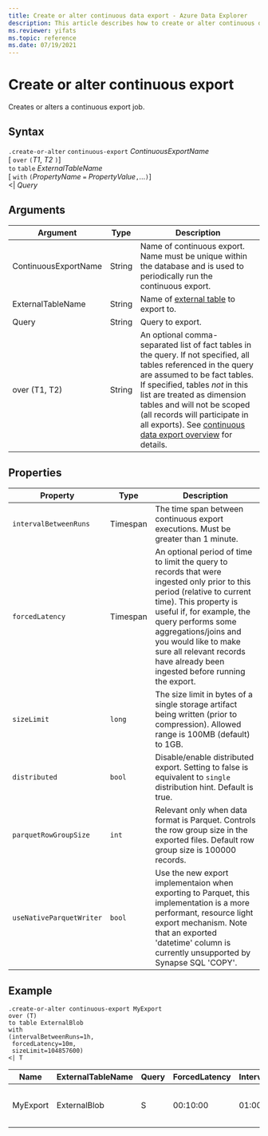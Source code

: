 ```yaml
---
title: Create or alter continuous data export - Azure Data Explorer
description: This article describes how to create or alter continuous data export in Azure Data Explorer.
ms.reviewer: yifats
ms.topic: reference
ms.date: 07/19/2021
---
```

# Create or alter continuous export

Creates or alters a continuous export job.

## Syntax

`.create-or-alter` `continuous-export` *ContinuousExportName* <br>
[ `over` `(`*T1*, *T2* `)`] <br>
`to` `table` *ExternalTableName* <br> 
[ `with` `(`*PropertyName* `=` *PropertyValue*`,`...`)`]<br>
\<| *Query*

## Arguments

| Argument | Type | Description |
|--|--|--|
| ContinuousExportName | String | Name of continuous export. Name must be unique within the database and is used to periodically run the continuous export. |
| ExternalTableName | String | Name of [external table](../../query/schema-entities/externaltables.md) to export to. |
| Query | String | Query to export. |
| over (T1, T2) | String | An optional comma-separated list of fact tables in the query. If not specified, all tables referenced in the query are assumed to be fact tables. If specified, tables *not* in this list are treated as dimension tables and will not be scoped (all records will participate in all exports). See [continuous data export overview](continuous-data-export.md) for details. |

## Properties

| Property | Type | Description |
|--|--|--|
| `intervalBetweenRuns` | Timespan | The time span between continuous export executions. Must be greater than 1 minute. |
| `forcedLatency` | Timespan | An optional period of time to limit the query to records that were ingested only prior to this period (relative to current time). This property is useful if, for example, the query performs some aggregations/joins and you would like to make sure all relevant records have already been ingested before running the export. |
| `sizeLimit` | `long` | The size limit in bytes of a single storage artifact being written (prior to compression). Allowed range is 100MB (default) to 1GB. |
| `distributed` | `bool` | Disable/enable distributed export. Setting to false is equivalent to `single` distribution hint. Default is true. |
| `parquetRowGroupSize` | `int` | Relevant only when data format is Parquet. Controls the row group size in the exported files. Default row group size is 100000 records. |
| `useNativeParquetWriter` | `bool` | Use the new export implementaion when exporting to Parquet, this implementation is a more performant, resource light export mechanism. Note that an exported 'datetime' column is currently unsupported by Synapse SQL 'COPY'. | Default is false. |

## Example

```kusto
.create-or-alter continuous-export MyExport
over (T)
to table ExternalBlob
with
(intervalBetweenRuns=1h, 
 forcedLatency=10m, 
 sizeLimit=104857600)
<| T
```

| Name | ExternalTableName | Query | ForcedLatency | IntervalBetweenRuns | CursorScopedTables | ExportProperties |
|--|--|--|--|--|--|--|
| MyExport | ExternalBlob | S | 00:10:00 | 01:00:00 | [<br>  "['DB'].['S']"<br>] | {<br>  "SizeLimit": 104857600<br>} |
